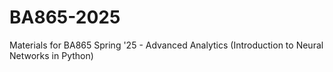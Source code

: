# BA865-2025

Materials for BA865 Spring '25 - Advanced Analytics (Introduction to Neural Networks in Python)
